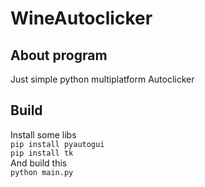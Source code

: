 # WineAutoclicker
## About program
Just simple python multiplatform Autoclicker
## Build 
Install some libs<br/>
`pip install pyautogui`<br/>
`pip install tk`<br/>
And build this<br/>
`python main.py`
